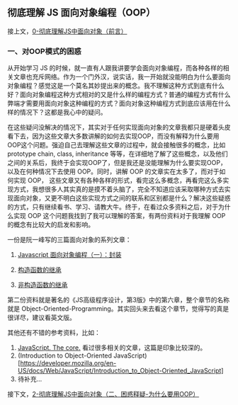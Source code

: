 ## 彻底理解 JS 面向对象编程（OOP）

接上文，[0-彻底理解JS中面向对象（前言）](https://github.com/oakland/Native-JS-Practice/blob/master/11-learnOOPfromCircles.js/0-%E5%BD%BB%E5%BA%95%E7%90%86%E8%A7%A3JS%E4%B8%AD%E9%9D%A2%E5%90%91%E5%AF%B9%E8%B1%A1%EF%BC%88%E5%89%8D%E8%A8%80%EF%BC%89.md)

### 一、对OOP模式的困惑

从开始学习 JS 的时候，就一直有人跟我讲要学会面向对象编程，而各种各样的相关文章也充斥网络。作为一个门外汉，说实话，我一开始就没能明白为什么要面向对象编程？感觉这是一个莫名其妙提出来的概念。我不理解这种方式到底有什么好？面向对象编程这种方式相对的又是什么样的编程方式？普通的编程方式有什么弊端才需要用面向对象这种编程的方式？面向对象这种编程方式到底应该用在什么样的情况下？这都是我心中的疑问。

在这些疑问没解决的情况下，其实对于任何实现面向对象的文章我都只是硬着头皮看下去，因为这些文章大多数讲解的如何去实现OOP，而没有解释为什么要用OOP这个问题。强迫自己去理解这些文章的过程中，就会接触很多的概念，比如 prototype chain, class, inheritance 等等，在详细地了解了这些概念，以及他们之间的关系后，我终于会实现OOP了，但是我还是没能理解为什么要实现OOP，以及在何种情况下去使用 OOP。同时，讲解 OOP 的文章实在太多了，而对于如何实现 OOP， 这些文章又有各种各样的形式，看完这么多概念，再看完这么多实现方式，我想很多人其实真的是摸不着头脑了，完全不知道应该采取哪种方式去实现面向对象，又更不明白这些实现方式之间的联系和区别都是什么？解决这些疑惑的方式，只有继续看书、学习、请教大牛。终于，在看过众多资料之后，对于为什么实现 OOP 这个问题我找到了我可以理解的答案，有两份资料对于我理解 OOP 的概念有比较大的启发和影响。

一份是阮一峰写的三篇面向对象的系列文章：

1. [Javascript 面向对象编程（一）：封装](http://www.ruanyifeng.com/blog/2010/05/object-oriented_javascript_encapsulation.html)

2. [构造函数的继承](http://www.ruanyifeng.com/blog/2010/05/object-oriented_javascript_inheritance.html)

3. [非构造函数的继承](http://www.ruanyifeng.com/blog/2010/05/object-oriented_javascript_inheritance_continued.html)

第二份资料就是著名的《JS高级程序设计，第3版》中的第六章，整个章节的名称就是 Object-Oriented-Programming。其实回头来去看这个章节，觉得写的真是很详尽，建议看英文版。

其他还有不错的参考资料，比如：

1. [JavaScript. The core.](http://dmitrysoshnikov.com/ecmascript/javascript-the-core/#a-prototype-chain)
看过很多相关的文章，这篇是印象比较深的。
2. (Introduction to Object-Oriented JavaScript)[https://developer.mozilla.org/en-US/docs/Web/JavaScript/Introduction_to_Object-Oriented_JavaScript]
3. 待补充...

接下文，[2-彻底理解JS中面向对象（二、困惑释疑-为什么要用OOP）](https://github.com/oakland/Native-JS-Practice/blob/master/11-learnOOPfromCircles.js/2-%E5%BD%BB%E5%BA%95%E7%90%86%E8%A7%A3JS%E4%B8%AD%E9%9D%A2%E5%90%91%E5%AF%B9%E8%B1%A1%EF%BC%88%E4%BA%8C%E3%80%81%E5%9B%B0%E6%83%91%E9%87%8A%E7%96%91-%E4%B8%BA%E4%BB%80%E4%B9%88%E8%A6%81%E7%94%A8OOP%EF%BC%89.md)